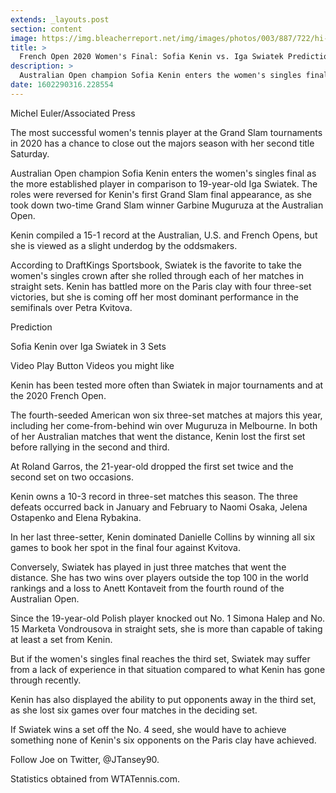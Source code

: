```yaml
--- 
extends: _layouts.post 
section: content 
image: https://img.bleacherreport.net/img/images/photos/003/887/722/hi-res-c85e7947e62f52b6a78ffbb20481e272_crop_exact.jpg?w=1200&h=1200&q=75 
title: > 
  French Open 2020 Women's Final: Sofia Kenin vs. Iga Swiatek Predictions 
description: > 
  Australian Open champion Sofia Kenin enters the women's singles final as the more established player in comparison to 19-year-old Iga Swiatek.The roles were reversed for Kenin's first Grand Slam final appearance, as she took down two-time Grand Slam winner Garbine Muguruza at the Australian Open.PredictionSofia Kenin over Iga Swiatek in 3 SetsVideo Play Button Videos you might likeKenin has been tested more often than Swiatek in major tournaments and at the 2020 French Open.The fourth-seeded American won six three-set matches at majors this year, including her come-from-behind win over Muguruza in Melbourne.But if the women's singles final reaches the third set, Swiatek may suffer from a lack of experience in that situation compared to what Kenin has gone through recently. 
date: 1602290316.228554 
--- 
```

Michel Euler/Associated Press

The most successful women's tennis player at the Grand Slam tournaments in 2020 has a chance to close out the majors season with her second title Saturday.

Australian Open champion Sofia Kenin enters the women's singles final as the more established player in comparison to 19-year-old Iga Swiatek. The roles were reversed for Kenin's first Grand Slam final appearance, as she took down two-time Grand Slam winner Garbine Muguruza at the Australian Open.

Kenin compiled a 15-1 record at the Australian, U.S. and French Opens, but she is viewed as a slight underdog by the oddsmakers.

According to DraftKings Sportsbook, Swiatek is the favorite to take the women's singles crown after she rolled through each of her matches in straight sets. Kenin has battled more on the Paris clay with four three-set victories, but she is coming off her most dominant performance in the semifinals over Petra Kvitova.

Prediction

Sofia Kenin over Iga Swiatek in 3 Sets

Video Play Button Videos you might like

Kenin has been tested more often than Swiatek in major tournaments and at the 2020 French Open.

The fourth-seeded American won six three-set matches at majors this year, including her come-from-behind win over Muguruza in Melbourne. In both of her Australian matches that went the distance, Kenin lost the first set before rallying in the second and third.

At Roland Garros, the 21-year-old dropped the first set twice and the second set on two occasions.

Kenin owns a 10-3 record in three-set matches this season. The three defeats occurred back in January and February to Naomi Osaka, Jelena Ostapenko and Elena Rybakina.

In her last three-setter, Kenin dominated Danielle Collins by winning all six games to book her spot in the final four against Kvitova.

Conversely, Swiatek has played in just three matches that went the distance. She has two wins over players outside the top 100 in the world rankings and a loss to Anett Kontaveit from the fourth round of the Australian Open.

Since the 19-year-old Polish player knocked out No. 1 Simona Halep and No. 15 Marketa Vondrousova in straight sets, she is more than capable of taking at least a set from Kenin.

But if the women's singles final reaches the third set, Swiatek may suffer from a lack of experience in that situation compared to what Kenin has gone through recently.

Kenin has also displayed the ability to put opponents away in the third set, as she lost six games over four matches in the deciding set.

If Swiatek wins a set off the No. 4 seed, she would have to achieve something none of Kenin's six opponents on the Paris clay have achieved.

Follow Joe on Twitter, @JTansey90.

Statistics obtained from WTATennis.com.